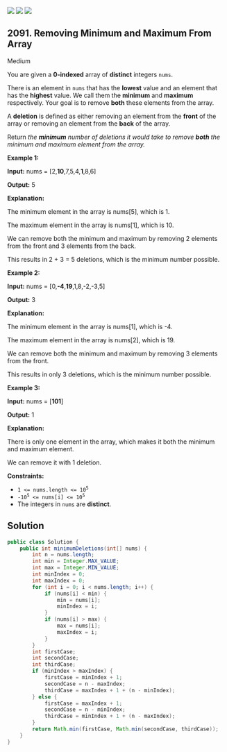 [![](https://img.shields.io/github/stars/javadev/LeetCode-in-Java?label=Stars&style=flat-square)](https://github.com/javadev/LeetCode-in-Java)
[![](https://img.shields.io/github/forks/javadev/LeetCode-in-Java?label=Fork%20me%20on%20GitHub%20&style=flat-square)](https://github.com/javadev/LeetCode-in-Java/fork)
[![](https://img.shields.io/badge/-LeetCode%20in%20Kotlin-blue?style=flat-square)](https://github.com/javadev/LeetCode-in-Kotlin)

## 2091\. Removing Minimum and Maximum From Array

Medium

You are given a **0-indexed** array of **distinct** integers `nums`.

There is an element in `nums` that has the **lowest** value and an element that has the **highest** value. We call them the **minimum** and **maximum** respectively. Your goal is to remove **both** these elements from the array.

A **deletion** is defined as either removing an element from the **front** of the array or removing an element from the **back** of the array.

Return _the **minimum** number of deletions it would take to remove **both** the minimum and maximum element from the array._

**Example 1:**

**Input:** nums = [2,**10**,7,5,4,**1**,8,6]

**Output:** 5

**Explanation:**

The minimum element in the array is nums[5], which is 1.

The maximum element in the array is nums[1], which is 10.

We can remove both the minimum and maximum by removing 2 elements from the front and 3 elements from the back.

This results in 2 + 3 = 5 deletions, which is the minimum number possible. 

**Example 2:**

**Input:** nums = [0,**\-4**,**19**,1,8,-2,-3,5]

**Output:** 3

**Explanation:**

The minimum element in the array is nums[1], which is -4.

The maximum element in the array is nums[2], which is 19.

We can remove both the minimum and maximum by removing 3 elements from the front.

This results in only 3 deletions, which is the minimum number possible. 

**Example 3:**

**Input:** nums = [**101**]

**Output:** 1

**Explanation:**

There is only one element in the array, which makes it both the minimum and maximum element.

We can remove it with 1 deletion. 

**Constraints:**

*   <code>1 <= nums.length <= 10<sup>5</sup></code>
*   <code>-10<sup>5</sup> <= nums[i] <= 10<sup>5</sup></code>
*   The integers in `nums` are **distinct**.

## Solution

```java
public class Solution {
    public int minimumDeletions(int[] nums) {
        int n = nums.length;
        int min = Integer.MAX_VALUE;
        int max = Integer.MIN_VALUE;
        int minIndex = 0;
        int maxIndex = 0;
        for (int i = 0; i < nums.length; i++) {
            if (nums[i] < min) {
                min = nums[i];
                minIndex = i;
            }
            if (nums[i] > max) {
                max = nums[i];
                maxIndex = i;
            }
        }
        int firstCase;
        int secondCase;
        int thirdCase;
        if (minIndex > maxIndex) {
            firstCase = minIndex + 1;
            secondCase = n - maxIndex;
            thirdCase = maxIndex + 1 + (n - minIndex);
        } else {
            firstCase = maxIndex + 1;
            secondCase = n - minIndex;
            thirdCase = minIndex + 1 + (n - maxIndex);
        }
        return Math.min(firstCase, Math.min(secondCase, thirdCase));
    }
}
```